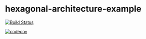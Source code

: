 # hexagonal-architecture-example

[![Build Status](https://travis-ci.org/sergiovlvitorino/hexagonal-architecture-example.svg?branch=master)](https://travis-ci.org/sergiovlvitorino/hexagonal-architecture-example)

[![codecov](https://codecov.io/gh/sergiovlvitorino/hexagonal-architecture-example/branch/master/graph/badge.svg)](https://codecov.io/gh/sergiovlvitorino/hexagonal-architecture-example)

